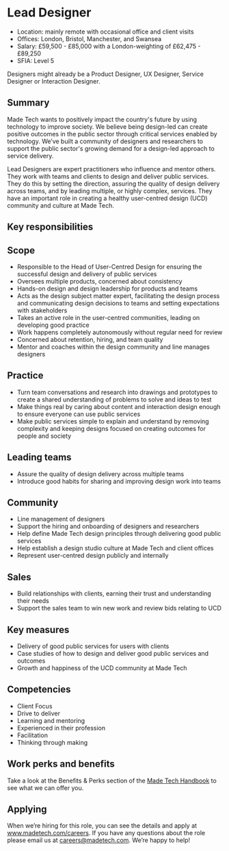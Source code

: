 # Lead Designer

- Location: mainly remote with occasional office and client visits
- Offices: London, Bristol, Manchester, and Swansea
- Salary: £59,500 - £85,000 with a London-weighting of £62,475 - £89,250
- SFIA: Level 5

Designers might already be a Product Designer, UX Designer, Service Designer or Interaction Designer.

## Summary

Made Tech wants to positively impact the country's future by using technology to improve society. We believe being design-led can create positive outcomes in the public sector through critical services enabled by technology. We’ve built a community of designers and researchers to support the public sector's growing demand for a design-led approach to service delivery.

Lead Designers are expert practitioners who influence and mentor others. They work with teams and clients to design and deliver public services. They do this by setting the direction, assuring the quality of design delivery across teams, and by leading multiple, or highly complex, services. They have an important role in creating a healthy user-centred design (UCD) community and culture at Made Tech.

## Key responsibilities

## Scope

- Responsible to the Head of User-Centred Design for ensuring the successful design and delivery of public services
- Oversees multiple products, concerned about consistency
- Hands-on design and design leadership for products and teams
- Acts as the design subject matter expert, facilitating the design process and communicating design decisions to teams and setting expectations with stakeholders
- Takes an active role in the user-centred communities, leading on developing good practice
- Work happens completely autonomously without regular need for review
- Concerned about retention, hiring, and team quality
- Mentor and coaches within the design community and line manages designers

## Practice
- Turn team conversations and research into drawings and prototypes to create a shared understanding of problems to solve and ideas to test
- Make things real by caring about content and interaction design enough to ensure everyone can use public services
- Make public services simple to explain and understand by removing complexity and keeping designs focused on creating outcomes for people and society

## Leading teams

- Assure the quality of design delivery across multiple teams
- Introduce good habits for sharing and improving design work into teams

## Community

- Line management of designers
- Support the hiring and onboarding of designers and researchers
- Help define Made Tech design principles through delivering good public services
- Help establish a design studio culture at Made Tech and client offices
- Represent user-centred design publicly and internally

## Sales

- Build relationships with clients, earning their trust and understanding their needs
- Support the sales team to win new work and review bids relating to UCD

## Key measures

- Delivery of good public services for users with clients
- Case studies of how to design and deliver good public services and outcomes
- Growth and happiness of the UCD community at Made Tech

## Competencies

- Client Focus
- Drive to deliver
- Learning and mentoring
- Experienced in their profession
- Facilitation
- Thinking through making

## Work perks and benefits

Take a look at the Benefits & Perks section of the [Made Tech Handbook](https://github.com/madetech/handbook/tree/main/benefits) to see what we can offer you. 

## Applying

When we’re hiring for this role, you can see the details and apply at www.madetech.com/careers. If you have any questions about the role please email us at [careers@madetech.com](mailto:careers@madetech.com). We’re happy to help!
